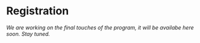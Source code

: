 # Registration

*We are working on the final touches of the program, it will be availabe here soon. Stay tuned.*

